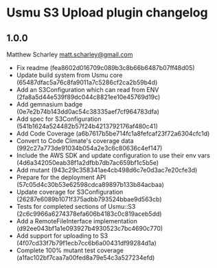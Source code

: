 # Usmu S3 Upload plugin changelog

## 1.0.0

Matthew Scharley <matt.scharley@gmail.com>

* Fix readme (fea8602d016709c089b3c8b66b6487b07ff48d05)
* Update build system from Usmu core (65487dfac5a76c8fa9011a7c5286cf2ca2b59b4d)
* Add an S3Configuration which can read from ENV (2fa8a5d44e539f89dc044c8821ee10e45769d19c)
* Add gemnasium badge (0e7e2b74b143dd0ac54c38335aef7cf964783dfa)
* Add spec for S3Configuration (541b1624a524482b57f24b4213792176af480c41)
* Add Code Coverage (a6b7617b5be714fc1a8fefcaf23f72a6304cfc1d)
* Convert to Code Climate's coverage data (992c27a773de91034b054a2e3c6c80636c4ef147)
* Include the AWS SDK and update configuration to use their env vars (4d6a342050eab38f1a2dfbb7db7ac659bf1c5b5e)
* Add mutant (943c29c358341ae4cb498d6c7e0d3ac7e20cfe3d)
* Prepare for the deployment API (57c05d4c30b53e62598cdca89897b133b84acbaa)
* Update coverage for S3Configuration (26287e6089b1071f375adbb793524bbae9d563cb)
* Tests for completed sections of Usmu::S3 (2c6c9966a6274378efa606b4183c0c819aceb5dd)
* Add a RemoteFileInterface implementation (d92ee043bf1a1e093927b4930523c7bc4690c770)
* Add support for uploading to S3 (4f07cd33f7b79f1ecb7cc6b6a00431df99284d1a)
* Complete 100% mutant test coverage (a1fac102bf7caa7a00fed8a79e54c3a527234efd)
